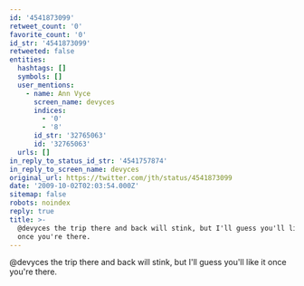 ```yaml
---
id: '4541873099'
retweet_count: '0'
favorite_count: '0'
id_str: '4541873099'
retweeted: false
entities:
  hashtags: []
  symbols: []
  user_mentions:
    - name: Ann Vyce
      screen_name: devyces
      indices:
        - '0'
        - '8'
      id_str: '32765063'
      id: '32765063'
  urls: []
in_reply_to_status_id_str: '4541757874'
in_reply_to_screen_name: devyces
original_url: https://twitter.com/jth/status/4541873099
date: '2009-10-02T02:03:54.000Z'
sitemap: false
robots: noindex
reply: true
title: >-
  @devyces the trip there and back will stink, but I'll guess you'll like it
  once you're there.
---
```


@devyces the trip there and back will stink, but I'll guess you'll like it once you're there.